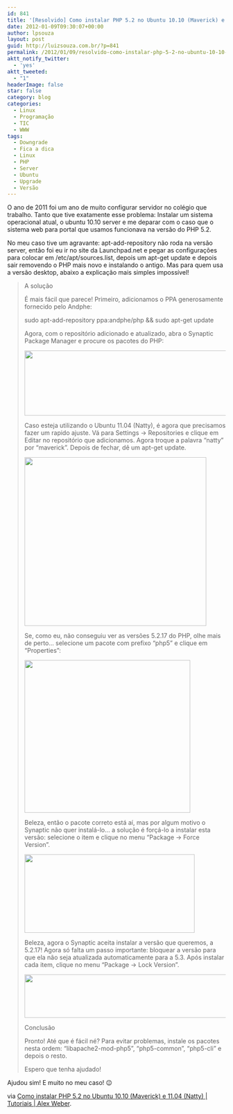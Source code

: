 ```yaml
---
id: 841
title: '[Resolvido] Como instalar PHP 5.2 no Ubuntu 10.10 (Maverick) e 11.04 (Natty)'
date: 2012-01-09T09:30:07+00:00
author: lpsouza
layout: post
guid: http://luizsouza.com.br/?p=841
permalink: /2012/01/09/resolvido-como-instalar-php-5-2-no-ubuntu-10-10-maverick-e-11-04-natty/
aktt_notify_twitter:
  - 'yes'
aktt_tweeted:
  - "1"
headerImage: false
star: false
category: blog
categories:
  - Linux
  - Programação
  - TIC
  - WWW
tags:
  - Downgrade
  - Fica a dica
  - Linux
  - PHP
  - Server
  - Ubuntu
  - Upgrade
  - Versão
---
```

O ano de 2011 foi um ano de muito configurar servidor no colégio que trabalho. Tanto que tive exatamente esse problema: Instalar um sistema operacional atual, o ubuntu 10.10 server e me deparar com o caso que o sistema web para portal que usamos funcionava na versão do PHP 5.2.

No meu caso tive um agravante: apt-add-repository não roda na versão server, então foi eu ir no site da Launchpad.net e pegar as configurações para colocar em /etc/apt/sources.list, depois um apt-get update e depois sair removendo o PHP mais novo e instalando o antigo. Mas para quem usa a versão desktop, abaixo a explicação mais simples impossível!

> A solução
> 
> É mais fácil que parece! Primeiro, adicionamos o PPA generosamente fornecido pelo Andphe:
> 
> sudo apt-add-repository ppa:andphe/php && sudo apt-get update
> 
> Agora, com o repositório adicionado e atualizado, abra o Synaptic Package Manager e procure os pacotes do PHP:
> 
> [<img src="http://ihcenter.com.br/luizsouza/files/2012/01/synaptic-php.jpg" alt="" width="500" height="150" />](http://ihcenter.com.br/luizsouza/files/2012/01/synaptic-php.jpg)
> 
> Caso esteja utilizando o Ubuntu 11.04 (Natty), é agora que precisamos fazer um rapido ajuste. Vá para Settings -> Repositories e clique em Editar no repositório que adicionamos. Agora troque a palavra &#8220;natty&#8221; por &#8220;maverick&#8221;. Depois de fechar, dê um apt-get update.
> 
> [<img src="http://luizsouza.com.br/wp-content/uploads/2012/01/synaptic-repo-version.jpg" alt="" width="419" height="389" />](http://www.alexweber.com.br/tutoriais/como-instalar-php-52-ubuntu-1010-maverick-1104-natty)
> 
> Se, como eu, não conseguiu ver as versões 5.2.17 do PHP, olhe mais de perto&#8230; selecione um pacote com prefixo &#8220;php5&#8221; e clique em &#8220;Properties&#8221;:
> 
> [<img src="http://ihcenter.com.br/luizsouza/files/2012/01/synaptic-php-versions.jpg" alt="" width="382" height="352" />](http://www.alexweber.com.br/tutoriais/como-instalar-php-52-ubuntu-1010-maverick-1104-natty)
> 
> Beleza, então o pacote correto está aí, mas por algum motivo o Synaptic não quer instalá-lo&#8230; a solução é forçá-lo a instalar esta versão: selecione o item e clique no menu &#8220;Package -> Force Version&#8221;.
> 
> [<img src="http://ihcenter.com.br/luizsouza/files/2012/01/synaptic-php-force.jpg" alt="" width="392" height="181" />](http://www.alexweber.com.br/tutoriais/como-instalar-php-52-ubuntu-1010-maverick-1104-natty)
> 
> Beleza, agora o Synaptic aceita instalar a versão que queremos, a 5.2.17! Agora só falta um passo importante: bloquear a versão para que ela não seja atualizada automaticamente para a 5.3. Após instalar cada item, clique no menu &#8220;Package -> Lock Version&#8221;.
> 
> [<img src="http://ihcenter.com.br/luizsouza/files/2012/01/synaptic-php-locked.jpg" alt="" width="500" height="100" />](http://www.alexweber.com.br/tutoriais/como-instalar-php-52-ubuntu-1010-maverick-1104-natty)
> 
> Conclusão
> 
> Pronto! Até que é fácil né? Para evitar problemas, instale os pacotes nesta ordem: &#8220;libapache2-mod-php5&#8221;, &#8220;php5-common&#8221;, &#8220;php5-cli&#8221; e depois o resto.
> 
> Espero que tenha ajudado!

Ajudou sim! E muito no meu caso! 😉

via [Como instalar PHP 5.2 no Ubuntu 10.10 (Maverick) e 11.04 (Natty) | Tutoriais | Alex Weber](http://www.alexweber.com.br/tutoriais/como-instalar-php-52-ubuntu-1010-maverick-1104-natty).